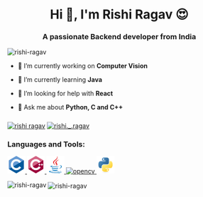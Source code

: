 <h1 align="center">Hi 👋, I'm Rishi Ragav 😍</h1>
<h3 align="center">A passionate Backend developer from India</h3>

<p align="left"> <img src="https://komarev.com/ghpvc/?username=rishi-ragav&label=Profile%20views&color=0e75b6&style=flat" alt="rishi-ragav" /> </p>

- 🔭 I’m currently working on **Computer Vision**

- 🌱 I’m currently learning **Java**

- 🤝 I’m looking for help with **React**

- 💬 Ask me about **Python, C and C++**

<h3 align="left"></h3>
<p align="left">
<a href="https://www.linkedin.com/in/rishi-ragav-46a29a209/" target="blank"><img align="center" src="https://raw.githubusercontent.com/rahuldkjain/github-profile-readme-generator/master/src/images/icons/Social/linked-in-alt.svg" alt="rishi ragav" height="30" width="40" /></a>
<a href="https://www.instagram.com/rishi._.ragav/" target="blank"><img align="center" src="https://raw.githubusercontent.com/rahuldkjain/github-profile-readme-generator/master/src/images/icons/Social/instagram.svg" alt="rishi._.ragav" height="30" width="40" /></a>
</p>

<h3 align="left">Languages and Tools:</h3>
<p align="left"> <a href="https://www.cprogramming.com/" target="_blank" rel="noreferrer"> <img src="https://raw.githubusercontent.com/devicons/devicon/master/icons/c/c-original.svg" alt="c" width="40" height="40"/> </a> <a href="https://www.w3schools.com/cpp/" target="_blank" rel="noreferrer"> <img src="https://raw.githubusercontent.com/devicons/devicon/master/icons/cplusplus/cplusplus-original.svg" alt="cplusplus" width="40" height="40"/> </a> <a href="https://www.java.com" target="_blank" rel="noreferrer"> <img src="https://raw.githubusercontent.com/devicons/devicon/master/icons/java/java-original.svg" alt="java" width="40" height="40"/> </a> <a href="https://opencv.org/" target="_blank" rel="noreferrer"> <img src="https://www.vectorlogo.zone/logos/opencv/opencv-icon.svg" alt="opencv" width="40" height="40"/> </a> <a href="https://www.python.org" target="_blank" rel="noreferrer"> <img src="https://raw.githubusercontent.com/devicons/devicon/master/icons/python/python-original.svg" alt="python" width="40" height="40"/> </a> </p>

<p><img align="left" src="https://github-readme-stats.vercel.app/api/top-langs?username=rishi-ragav&show_icons=true&locale=en&layout=compact" alt="rishi-ragav" /></p>

<p>&nbsp;<img align="center" src="https://github-readme-stats.vercel.app/api?username=rishi-ragav&show_icons=true&locale=en" alt="rishi-ragav" /></p>
